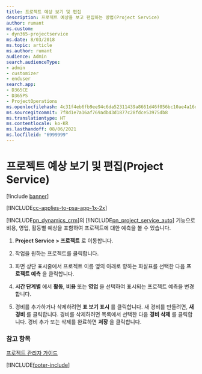 ```yaml
---
title: 프로젝트 예상 보기 및 편집
description: 프로젝트 예상을 보고 편집하는 방법(Project Service)
author: rumant
ms.custom:
- dyn365-projectservice
ms.date: 8/03/2018
ms.topic: article
ms.author: rumant
audience: Admin
search.audienceType:
- admin
- customizer
- enduser
search.app:
- D365CE
- D365PS
- ProjectOperations
ms.openlocfilehash: 4c31f4eb6fb9ee94c6da52311439a8661d46f056bc10ae4a16dd53642e2338fe
ms.sourcegitcommit: 7f8d1e7a16af769adb43d1877c28fdce53975db8
ms.translationtype: HT
ms.contentlocale: ko-KR
ms.lasthandoff: 08/06/2021
ms.locfileid: "6999999"
---
```

# <a name="view-and-edit-project-estimates-project-service"></a>프로젝트 예상 보기 및 편집(Project Service)

[!include [banner](../includes/psa-now-project-operations.md)]

[!INCLUDE[cc-applies-to-psa-app-1x-2x](../includes/cc-applies-to-psa-app-1x-2x.md)]

[!INCLUDE[pn_dynamics_crm](../includes/pn-dynamics-crm.md)]의 [!INCLUDE[pn_project_service_auto](../includes/pn-project-service-auto.md)] 기능으로 비용, 영업, 활동별 예상을 포함하여 프로젝트에 대한 예측을 볼 수 있습니다.  
  
1.  **Project Service > 프로젝트** 로 이동합니다.  
  
2.  작업을 원하는 프로젝트를 클릭합니다.  
  
3.  화면 상단 표시줄에서 프로젝트 이름 옆의 아래로 향하는 화살표를 선택한 다음 **프로젝트 예측** 을 클릭합니다.  
  
4.  **시간 단계별** 에서 **활동**, **비용** 또는 **영업** 을 선택하여 표시되는 프로젝트 예측을 변경합니다.  
  
5.  경비를 추가하거나 삭제하려면 **표 보기 표시** 를 클릭합니다. 새 경비를 만들려면, **새 경비** 를 클릭합니다. 경비를 삭제하려면 목록에서 선택한 다음 **경비 삭제** 를 클릭합니다. 경비 추가 또는 삭제를 완료하면 **저장** 을 클릭합니다.  
  
### <a name="see-also"></a>참고 항목  
 [프로젝트 관리자 가이드](../psa/project-manager-guide.md)


[!INCLUDE[footer-include](../includes/footer-banner.md)]